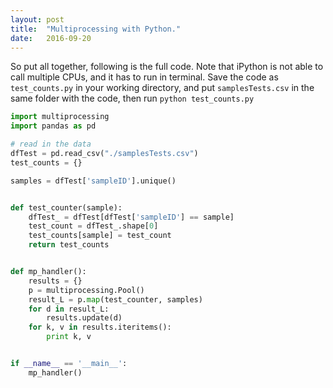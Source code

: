 ```yaml
---
layout: post
title:  "Multiprocessing with Python."
date:   2016-09-20
---
```



So put all together, following is the full code. Note that iPython is not able to call multiple CPUs, and it has to run in terminal. Save the code as `test_counts.py` in your working directory, and put `samplesTests.csv` in the same folder with the code, then run
`python test_counts.py`

```python
import multiprocessing
import pandas as pd

# read in the data
dfTest = pd.read_csv("./samplesTests.csv")
test_counts = {}

samples = dfTest['sampleID'].unique()


def test_counter(sample):
    dfTest_ = dfTest[dfTest['sampleID'] == sample]
    test_count = dfTest_.shape[0]
    test_counts[sample] = test_count
    return test_counts


def mp_handler():
    results = {}
    p = multiprocessing.Pool()
    result_L = p.map(test_counter, samples)
    for d in result_L:
        results.update(d)
    for k, v in results.iteritems():
        print k, v


if __name__ == '__main__':
    mp_handler()
```